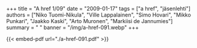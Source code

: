 +++
title = "A href 1/09"
date = "2009-01-17"
tags = ["a href", "jäsenlehti"]
authors = ["Niko Tuomi-Nikula", "Ville Lappalainen", "Simo Hovari", "Mikko Punkari", "Jaakko Kaski", "Arto Muronen", "Markiisi de Jannumies"]
summary = " "
banner = "/img/a-href-091.webp"
+++

{{< embed-pdf url="./a-href-091.pdf" >}}
